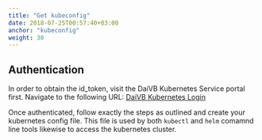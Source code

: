 ```yaml
---
title: "Get kubeconfig"
date: 2018-07-25T00:57:40+03:00
anchor: "kubeconfig"
weight: 30
---
```


## Authentication

In order to obtain the id_token, visit the DaiVB Kubernetes Service portal first. Navigate to the following URL: [DaiVB Kubernetes Login](https://dvb-admin-poc-int-ece.daimler.com/dex-kubernetes-auth/)

Once authenticated, follow exactly the steps as outlined and create your kubernetes config file. This file is used by both `kubectl` and `helm` comamnd line tools likewise to access the kubernetes cluster.
